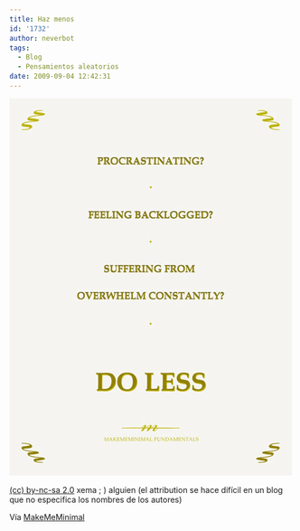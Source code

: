 ```yaml
---
title: Haz menos
id: '1732'
author: neverbot
tags:
  - Blog
  - Pensamientos aleatorios
date: 2009-09-04 12:42:31
---
```


[![](./haz-menos/fundamentals_do_less.jpg)](http://makememinimal.com/2009/haz-menos-do-less/)

[(cc) by-nc-sa 2.0](http://creativecommons.org/licenses/by-nc-sa/2.0/) xema ; ) alguien (el attribution se hace difícil en un blog que no especifica los nombres de los autores)

Vía [MakeMeMinimal](http://makememinimal.com/2009/haz-menos-do-less/)